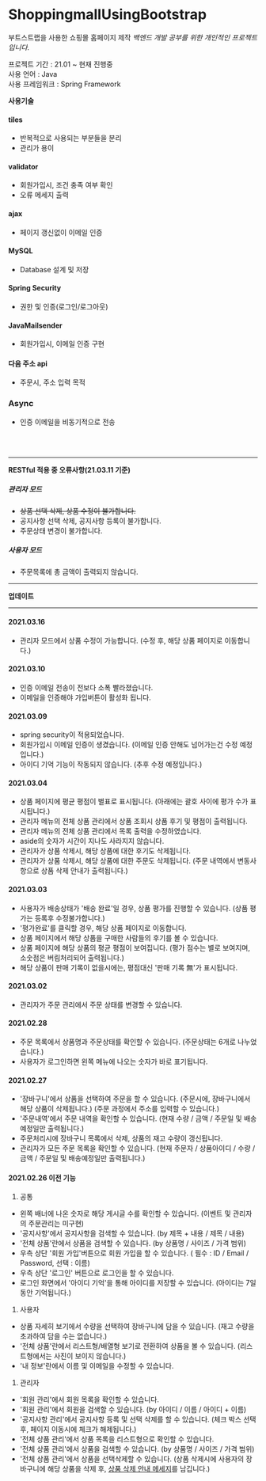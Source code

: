 # ShoppingmallUsingBootstrap
부트스트랩을 사용한 쇼핑몰 홈페이지 제작
*백엔드 개발 공부를 위한 개인적인 프로젝트입니다.*  

프로젝트 기간 : 21.01 ~ 현재 진행중  
사용 언어 : Java  
사용 프레임워크 : Spring Framework  

**사용기술**
  #### tiles
 - 반복적으로 사용되는 부분들을 분리
 - 관리가 용이
  #### validator
 - 회원가입시, 조건 충족 여부 확인
 - 오류 메세지 출력
  #### ajax
 - 페이지 갱신없이 이메일 인증
  #### MySQL
 - Database 설계 및 저장
  #### Spring Security
 - 권한 및 인증(로그인/로그아웃)
  #### JavaMailsender
 - 회원가입시, 이메일 인증 구현
  #### 다음 주소 api
 - 주문시, 주소 입력 목적
  ### Async
 - 인증 이메일을 비동기적으로 전송


<br/><br/>
___
**RESTful 적용 중 오류사항(21.03.11 기준)**

 ##### 관리자 모드
- ~~상품 선택 삭제, 상품 수정이 불가합니다.~~
- 공지사항 선택 삭제, 공지사항 등록이 불가합니다.
- 주문상태 변경이 불가합니다.

 ##### 사용자 모드
- 주문목록에 총 금액이 출력되지 않습니다.

____
**업데이트**
___
 #### 2021.03.16
- 관리자 모드에서 상품 수정이 가능합니다. (수정 후, 해당 상품 페이지로 이동합니다.)

 #### 2021.03.10
- 인증 이메일 전송이 전보다 소폭 빨라졌습니다.
- 이메일을 인증해야 가입버튼이 활성화 됩니다.

 #### 2021.03.09
- spring security이 적용되었습니다.
- 회원가입시 이메일 인증이 생겼습니다. (이메일 인증 안해도 넘어가는건 수정 예정입니다.)
- 아이디 기억 기능이 작동되지 않습니다. (추후 수정 예정입니다.)

 #### 2021.03.04
- 상품 페이지에 평균 평점이 별표로 표시됩니다. (아래에는 괄호 사이에 평가 수가 표시됩니다.)
- 관리자 메뉴의 전체 상품 관리에서 상품 조회시 상품 후기 및 평점이 출력됩니다.
- 관리자 메뉴의 전체 상품 관리에서 목록 출력을 수정하였습니다.
- aside의 숫자가 시간이 지나도 사라지지 않습니다.
- 관리자가 상품 삭제시, 해당 상품에 대한 후기도 삭제됩니다.
- 관리자가 상품 삭제시, 해당 상품에 대한 주문도 삭제됩니다. (주문 내역에서 변동사항으로 상품 삭제 안내가 출력됩니다.)
 #### 2021.03.03
- 사용자가 배송상태가 '배송 완료'일 경우, 상품 평가를 진행할 수 있습니다. (상품 평가는 등록후 수정불가합니다.)
- '평가완료'를 클릭할 경우, 해당 상품 페이지로 이동합니다.
- 상품 페이지에서 해당 상품을 구매한 사람들의 후기를 볼 수 있습니다.
- 상품 페이지에 해당 상품의 평균 평점이 보여집니다. (평가 점수는 별로 보여지며, 소숫점은 버림처리되어 출력됩니다.)
- 해당 상품이 판매 기록이 없을시에는, 평점대신 '판매 기록 無'가 표시됩니다.

 #### 2021.03.02
- 관리자가 주문 관리에서 주문 상태를 변경할 수 있습니다.

 #### 2021.02.28
- 주문 목록에서 상품명과 주문상태를 확인할 수 있습니다. (주문상태는 6개로 나누었습니다.)
- 사용자가 로그인하면 왼쪽 메뉴에 나오는 숫자가 바로 표기됩니다.

 #### 2021.02.27
- '장바구니'에서 상품을 선택하여 주문을 할 수 있습니다. (주문시에, 장바구니에서 해당 상품이 삭제됩니다.) (주문 과정에서 주소를 입력할 수 있습니다.)
- '주문내역'에서 주문 내역을 확인할 수 있습니다. (현재 수량 / 금액 / 주문일 및 배송예정일만 출력됩니다.)
- 주문처리시에 장바구니 목록에서 삭제, 상품의 재고 수량이 갱신됩니다.
- 관리자가 모든 주문 목록을 확인할 수 있습니다. (현재 주문자 / 상품아이디 / 수량 / 금액 / 주문일 및 배송예정일만 출력됩니다.)

 #### 2021.02.26 이전 기능
1. 공통
 * 왼쪽 배너에 나온 숫자로 해당 게시글 수를 확인할 수 있습니다. (이벤트 및 관리자의 주문관리는 미구현)
 * '공지사항'에서 공지사항을 검색할 수 있습니다. (by 제목 + 내용 / 제목 / 내용)
 * '전체 상품'란에서 상품을 검색할 수 있습니다. (by 상품명 / 사이즈 / 가격 범위)
 * 우측 상단 '회원 가입'버튼으로 회원 가입을 할 수 있습니다. ( 필수 : ID / Email / Password, 선택 : 이름)
 * 우측 상단 '로그인' 버튼으로 로그인을 할 수 있습니다.
 * 로그인 화면에서 '아이디 기억'을 통해 아이디를 저장할 수 있습니다. (아이디는 7일동안 기억됩니다.)
1. 사용자
 * 상품 자세히 보기에서 수량을 선택하여 장바구니에 담을 수 있습니다. (재고 수량을 초과하여 담을 수는 없습니다.)
 * '전체 상품'란에서 리스트형/배열형 보기로 전환하여 상품을 볼 수 있습니다. (리스트형에서는 사진이 보이지 않습니다.)
 * '내 정보'란에서 이름 및 이메일을 수정할 수 있습니다.
1. 관리자 
 * '회원 관리'에서 회원 목록을 확인할 수 있습니다.
 * '회원 관리'에서 회원을 검색할 수 있습니다. (by 아이디 / 이름 / 아이디 + 이름)
 * '공지사항 관리'에서 공지사항 등록 및 선택 삭제를 할 수 있습니다. (체크 박스 선택후, 페이지 이동시에 체크가 해제됩니다.)
 * '전체 상품 관리'에서 상품 목록을 리스트형으로 확인할 수 있습니다.
 * '전체 상품 관리'에서 상품을 검색할 수 있습니다. (by 상품명 / 사이즈 / 가격 범위)
 * '전체 상품 관리'에서 상품을 선택삭제할 수 있습니다. (상품 삭제시에 사용자의 장바구니에 해당 상품을 삭제 후, <u>상품 삭제 안내 메세지</u>를 남깁니다.)
